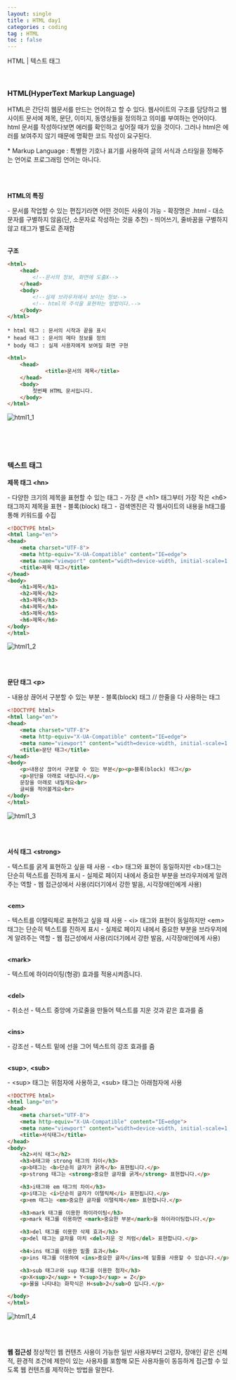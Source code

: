 ```yaml
---
layout: single
title : HTML day1
categories : coding
tag : HTML
toc : false
---
```


HTML | 텍스트 태그

<br>

### HTML(HyperText Markup Language)

HTML은 간단히 웹문서를 만드는 언어하고 할 수 있다. 웹사이트의 구조를 담당하고 웹사이트 문서에 제목, 문단, 이미지, 동영상들을 정의하고 의미를 부여하는 언어이다. html 문서를 작성하다보면 에러를 확인하고 싶어질 때가 있을 것이다. 그러나 html은 에러를 보여주지 않기 때문에 명확한 코드 작성이 요구된다. 

\* Markup Language : 특별한 기호나 표기를 사용하여 글의 서식과 스타일을 정해주는 언어로 프로그래밍 언어는 아니다.

<br>
<br>

**HTML의 특징**

\- 문서를 작업할 수 있는 편집기라면 어떤 것이든 사용이 가능
\- 확장명은 .html 
\- 대소문자를 구별하지 않음(단, 소문자로 작성하는 것을 추천)
\- 띄어쓰기, 줄바꿈을 구별하지않고 태그가 별도로 존재함
<br>
<br>

**구조**

```html
<html>
	<head>
		<!--문서의 정보, 화면에 도출X-->
	</head>
	<body>
		<!--실제 브라우저에서 보이는 정보-->
        <!-- html의 주석을 표현하는 방법이다.-->
	</body>
</html>
```

```
* html 태그 : 문서의 시작과 끝을 표시
* head 태그 : 문서의 메타 정보를 정의
* body 태그 : 실제 사용자에게 보여질 화면 구현
```

```html
<html>
    <head>
            <title>문서의 제목</title>
    </head>
    <body>
        첫번째 HTML 문서입니다.
    </body>
</html>
```

![html1_1](https://github.com/YUNCHANYEONG/YUNCHANYEONG.github.io/blob/master/assets/images/coding_img/html1_1.JPG?raw=true)

<br>
<br>
<br>

### 텍스트 태그

**제목 태그 \<hn>**

\- 다양한 크기의 제목을 표현할 수 있는 태그
\- 가장 큰 \<h1> 태그부터 가장 작은 \<h6>태그까지 제목을 표현
\- 블록(block) 태그
\- 검색엔진은 각 웹사이트의 내용을 h태그를 통해 키워드를 수집
<br>

```html
<!DOCTYPE html>
<html lang="en">
<head>
    <meta charset="UTF-8">
    <meta http-equiv="X-UA-Compatible" content="IE=edge">
    <meta name="viewport" content="width=device-width, initial-scale=1.0">
    <title>제목 태그</title>
</head>
<body>
    <h1>제목</h1>
    <h2>제목</h2>
    <h3>제목</h3>
    <h4>제목</h4>
    <h5>제목</h5>
    <h6>제목</h6>
</body>
</html>
```

![html1_2](https://github.com/YUNCHANYEONG/YUNCHANYEONG.github.io/blob/master/assets/images/coding_img/html1_2.JPG?raw=true)

<br>
<br>

**문단 태그 \<p>**

\- 내용상 끊어서 구분할 수 있는 부분
\- 블록(block) 태그 // 한줄을 다 사용하는 태그

```html
<!DOCTYPE html>
<html lang="en">
<head>
    <meta charset="UTF-8">
    <meta http-equiv="X-UA-Compatible" content="IE=edge">
    <meta name="viewport" content="width=device-width, initial-scale=1.0">
    <title>문단 태그</title>
</head>
<body>
    <p>내용상 끊어서 구분할 수 있는 부분</p><p>블록(block) 태그</p>
    <p>문단을 아래로 내립니다.</p>
    문장을 아래로 내릴게요<br>
    글씨를 적어볼게요<br>
</body>
</html>
```

![html1_3](https://github.com/YUNCHANYEONG/YUNCHANYEONG.github.io/blob/master/assets/images/coding_img/html1_3.JPG?raw=true)

<br>
<br>


**서식 태그**
**\<strong>**

\- 텍스트를 굵게 표현하고 싶을 때 사용
\- \<b> 태그와 표현이 동일하지만 \<b>태그는 단순히 텍스트를 진하게 표시
\- 실제로 페이지 내에서 중요한 부분을 브라우저에게 알려주는 역할
\- 웹 접근성에서 사용(리더기에서 강한 발음, 시각장애인에게 사용)
<br>
<br>

**\<em>**

\- 텍스트를 이탤릭체로 표현하고 싶을 때 사용
\- \<i> 태그와 표현이 동일하지만 \<em>태그는 단순히 텍스트를 진하게 표시
\- 실제로 페이지 내에서 중요한 부분을 브라우저에게 알려주는 역할
\- 웹 접근성에서 사용(리더기에서 강한 발음, 시각장애인에게 사용)
<br>
<br>

**\<mark>**

\- 텍스트에 하이라이팅(형광) 효과를 적용시켜줍니다.
<br>
<br>

**\<del>**

\- 취소선
\- 텍스트 중앙에 가로줄을 만들어 텍스트를 지운 것과 같은 효과를 줌
<br>
<br>

**\<ins>**

\- 강조선
\- 텍스트 밑에 선을 그어 텍스트의 강조 효과를 줌
<br>
<br>

**\<sup>**, **\<sub>**

\- \<sup> 태그는 위첨자에 사용하고, \<sub> 태그는 아래첨자에 사용
<br>


```html
<!DOCTYPE html>
<html lang="en">
<head>
    <meta charset="UTF-8">
    <meta http-equiv="X-UA-Compatible" content="IE=edge">
    <meta name="viewport" content="width=device-width, initial-scale=1.0">
    <title>서식태그</title>
</head>
<body>
    <h2>서식 태그</h2>
    <h3>b태그와 strong 태그의 차이</h3>
    <p>b태그는 <b>단순히 글자가 굵게</b> 표현됩니다.</p>
    <p>strong 태그는 <strong>중요한 글자를 굵게</strong> 표현합니다.</p>

    <h3>i태그와 em 태그의 차이</h3>
    <p>i태그는 <i>단순히 글자가 이탤릭체</i> 표현됩니다.</p>
    <p>em 태그는 <em>중요한 글자를 이탤릭체</em> 표현합니다.</p>

    <h3>mark 태그를 이용한 하이라이팅</h3>
    <p>mark 태그를 이용하면 <mark>중요한 부분</mark>을 하이라이팅합니다.</p>

    <h3>del 태그를 이용한 삭제 효과</h3>
    <p>del 태그는 글자를 마치 <del>지운 것 처럼</del> 표현합니다.</p>

    <h4>ins 태그를 이용한 밑줄 효과</h4>
    <p>ins 태그를 이용하여 <ins>중요한 글자</ins>에 밑줄을 사용할 수 있습니다.</p>

    <h3>sub 태그ㄹ와 sup 태그를 이용한 첨자</h3>
    <p>X<sup>2</sup> + Y<sup>3</sup> = Z</p>
    <p>물을 나타내는 화학식은 H<sub>2</sub>O 입니다.</p>

</body>
</html>
```

![html1_4](https://github.com/YUNCHANYEONG/YUNCHANYEONG.github.io/blob/master/assets/images/coding_img/html1_4.JPG?raw=true)

<br>
<br>

**웹 접근성**
정상적인 웹 컨텐츠 사용이 가능한 일반 사용자부터 고령자, 장애인 같은 신체적, 환경적 조건에 제한이 있는 사용자를 포함해 모든 사용자들이 동등하게 접근할 수 있도록 웹 컨텐츠를 제작하는 방법을 말한다.
